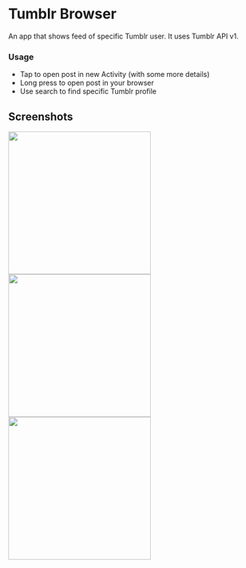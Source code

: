 # Tumblr Browser

An app that shows feed of specific Tumblr user. It uses Tumblr API v1.

### Usage

* Tap to open post in new Activity (with some more details)
* Long press to open post in your browser
* Use search to find specific Tumblr profile

## Screenshots

<img src="https://i.imgur.com/mjYXGBC.png" width="285"> <img src="https://i.imgur.com/8o4UXhl.png" width="285"> <img src="https://i.imgur.com/nysGwOM.png" width="285">
